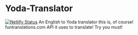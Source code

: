 # Yoda-Translator
[![Netlify Status](https://api.netlify.com/api/v1/badges/987f498f-0201-44d1-a22f-a1aeeb49e84a/deploy-status)](https://app.netlify.com/sites/yoda-translator-sw/deploys)
An English to Yoda translator this is, of course! 
funtranslations.com API it uses to translate!
Try you must!
